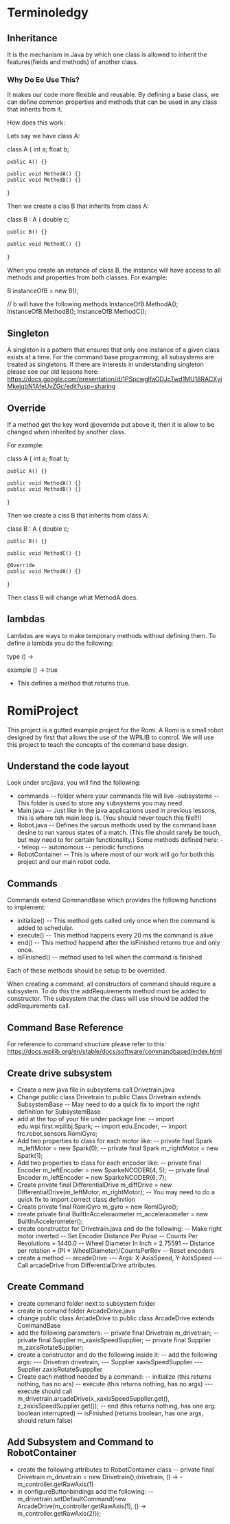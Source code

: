 # Terminoledgy

## Inheritance

It is the mechanism in Java by which one class is allowed to inherit the features(fields and methods) of another class.

### Why Do Ee Use This?

It makes our code more flexible and reusable. By defining a base class, we can define common properties and methods that can be used in any class that inherits from it.

How does this work:

Lets say we have class A:

class A {
    int a;
    float b;

    public A() {}

    public void MethodA() {}
    public void MethodB() {}
}

Then we create a clss B that inherits from class A:

class B : A {
    double c;

    public B() {}

    public void MethodC() {}
}

When you create an instance of class B, the instance will have access to all methods and properties from both classes.
For example:

B instanceOfB = new B();

// b will have the following methods
InstanceOfB.MethodA();
InstanceOfB.MethodB();
InstanceOfB.MethodC();

## Singleton

A singleton is a pattern that ensures that only one instance of a given class exists at a time. For the command base programming, all subsystems are treated as singletons.
If there are interests in understanding singleton please see our old lessons here: https://docs.google.com/presentation/d/1PSpcwglfaODJcTwd1MU18RACXyjMkejqbN1AfeUvZGc/edit?usp=sharing

## Override

If a method get the key word @override put above it, then it is allow to be changed when inherited by another class.

For example:

class A {
    int a;
    float b;

    public A() {}

    public void MethodA() {}
    public void MethodB() {}
}

Then we create a clss B that inherits from class A:

class B : A {
    double c;

    public B() {}

    public void MethodC() {}

    @Override
    public void MethodA() {}
}

Then class B will change what MethodA does.

## lambdas

Lambdas are ways to make temporary methods without defining them. To define a lambda you do the following:

type () -> <add code that calls some function>

example
() -> true
- This defines a method that returns true.

# RomiProject

This project is a gutted example project for the Romi. A Romi is a small robot designed by first that allows the use of the WPILIB to control. We will use this project to teach the concepts of the command base design.

## Understand the code layout

Look under src/java, you will find the following:

- commands
-- folder where your commands file will live
-subsystems
-- This folder is used to store any subsystems you may need
- Main.java
-- Just like in the java applications used in previous lessons, this is where teh main loop is. (You should never touch this file!!!)
- Robot.java
-- Defines the varous methods used by the command base desine to run varous states of a match. (This file should rarely be touch, but may need to for certain functionality.) Some methods defined here:
-- teleop
-- autonomous
-- periodic functions
- RobotContainer
-- This is where most of our work will go for both this project and our main robot code.

## Commands

Commands extend CommandBase which provides the following functions to implement:

- initialize()
-- This method gets called only once when the command is added to schedular.
- execute()
-- This method happens every 20 ms the command is alive
- end()
-- This method happend after the isFinished returns true and only once.
- isFinished()
-- method used to tell when the command is finished

Each of these methods should be setup to be overrided.

When creating a command, all constructors of command should require a subsystem. To do this the addRequirements method must be added to constructor. The subsystem that the class will use should be added the addRequirements call.

## Command Base Reference

For reference to command structure please refer to this: https://docs.wpilib.org/en/stable/docs/software/commandbased/index.html

## Create drive subsystem

- Create a new java file in subsystems call Drivetrain.java
- Change public class Drivetrain to public Class Drivetrain extends SubsystemBase
-- May need to do a quick fix to import the right definition for SubsystemBase
- add at the top of your file under package line:
-- import edu.wpi.first.wpilibj.Spark;
-- import edu.Encoder;
-- import frc.robot.sensors.RomiGyro;
- Add two properties to class for each motor like:
-- private final Spark m_leftMotor = new Spark(0);
-- private final Spark m_rightMotor = new Spark(1);
- Add two properties to class for each encoder like:
-- private final Encoder  m_leftEncoder = new SparkeNCODER(4, 5);
-- private final Encoder  m_leftEncoder = new SparkeNCODER(6, 7);
- Create private final DifferentialDrive m_diffDrive = new DifferentialDrive(m_leftMotor, m_rightMotor);
-- You may need to do a quick fix to import correct class definition
- Create private final RomiGyro m_gyro = new RomiGyro();
- create private final BuiltInAcceleraometer m_acceleraometer = new BuiltInAccelerometer();
- create constructor for Drivetrain.java and do the following:
-- Make right motor inverted
-- Set Encoder Distance Per Pulse
-- Counts Per Revolutions = 1440.0
-- Wheel Diameter In Inch = 2.75591
-- Distance per rotation = (PI * WheelDiameter)/CountsPerRev
-- Reset encoders
- create a method
-- arcadeDrive
--- Args: X-AxisSpeed, Y-AxisSpeed
--- Call arcadeDrive from DifferentialDrive attributes.

## Create Command

- create command folder next to subsystem folder
- create in comand folder ArcadeDrive.java
- change public class ArcadeDrive to public class ArcadeDrive extends CommandBase
- add the following parameters:
-- private final Drivetrain m_drivetrain;
-- private final Supplier<Double> m_xaxisSpeedSupplier;
-- private final Supplier<Double> m_zaxisRotateSupplier;
- create a constructor and do the following inside it:
-- add the following args:
--- Drivetran drivetrain,
--- Supplier<Double> xaxisSpeedSupplier
--- Supplier<Double> zaxisRotateSuppplier
- Create each method needed by a command:
-- initialize (this returns nothing, has no ars)
-- execute (this returns nothing, has no args)
--- execute should call m_drivetrain.arcadeDrive(x_xaxisSpeedSupplier.get(), z_zaxisSpeedSupplier.get());
-- end (this returns nothing, has one arg: boolean interrupted)
-- isFinished (returns boolean, has one args, should return false)

## Add Subsystem and Command to RobotContainer

- create the following attributes to RobotContainer class
-- private final Drivetrain m_drivetrain = new Drivetrain();drivetrain, () -> -m_controller.getRawAxis(1)
- in configureButtonbindings add the following:
-- m_drivetrain.setDefaultCommand(new ArcadeDrive(m_controller.getRawAxis(1), () -> m_controller.getRawAxis(2)));
